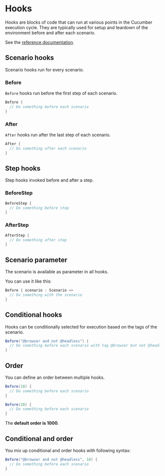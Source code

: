 # Hooks

Hooks are blocks of code that can run at various points in the Cucumber execution cycle.
They are typically used for setup and teardown of the environment before and after each scenario.

See the [reference documentation](https://docs.cucumber.io/docs/cucumber/api/#hooks).

## Scenario hooks

Scenario hooks run for every scenario.

### Before

`Before` hooks run before the first step of each scenario.

```scala
Before {
  // Do something before each scenario
}
```

### After

`After` hooks run after the last step of each scenario.

```scala
After {
  // Do something after each scenario
}
```

## Step hooks

Step hooks invoked before and after a step.

### BeforeStep

```scala
BeforeStep { 
  // Do something before step
}
```

### AfterStep

```scala
AfterStep { 
  // Do something after step
}
```

## Scenario parameter

The scenario is available as parameter in all hooks.

You can use it like this:
```scala
Before { scenario : Scenario =>
  // Do something with the scenario
}
```

## Conditional hooks

Hooks can be conditionally selected for execution based on the tags of the scenario.

```scala
Before("@browser and not @headless") { 
  // Do something before each scenario with tag @browser but not @headless
}
```

## Order

You can define an order between multiple hooks.

```scala
Before(10) { 
  // Do something before each scenario
}

Before(20) { 
  // Do something before each scenario
}
```

The **default order is 1000**.

## Conditional and order

You mix up conditional and order hooks with following syntax:
```scala
Before("@browser and not @headless", 10) {
  // Do something before each scenario
}
```
